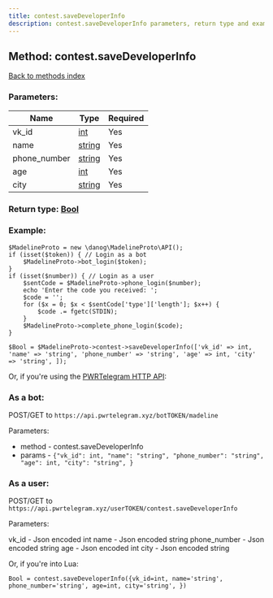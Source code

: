 ```yaml
---
title: contest.saveDeveloperInfo
description: contest.saveDeveloperInfo parameters, return type and example
---
```

## Method: contest.saveDeveloperInfo  
[Back to methods index](index.md)


### Parameters:

| Name     |    Type       | Required |
|----------|---------------|----------|
|vk\_id|[int](../types/int.md) | Yes|
|name|[string](../types/string.md) | Yes|
|phone\_number|[string](../types/string.md) | Yes|
|age|[int](../types/int.md) | Yes|
|city|[string](../types/string.md) | Yes|


### Return type: [Bool](../types/Bool.md)

### Example:


```
$MadelineProto = new \danog\MadelineProto\API();
if (isset($token)) { // Login as a bot
    $MadelineProto->bot_login($token);
}
if (isset($number)) { // Login as a user
    $sentCode = $MadelineProto->phone_login($number);
    echo 'Enter the code you received: ';
    $code = '';
    for ($x = 0; $x < $sentCode['type']['length']; $x++) {
        $code .= fgetc(STDIN);
    }
    $MadelineProto->complete_phone_login($code);
}

$Bool = $MadelineProto->contest->saveDeveloperInfo(['vk_id' => int, 'name' => 'string', 'phone_number' => 'string', 'age' => int, 'city' => 'string', ]);
```

Or, if you're using the [PWRTelegram HTTP API](https://pwrtelegram.xyz):

### As a bot:

POST/GET to `https://api.pwrtelegram.xyz/botTOKEN/madeline`

Parameters:

* method - contest.saveDeveloperInfo
* params - `{"vk_id": int, "name": "string", "phone_number": "string", "age": int, "city": "string", }`



### As a user:

POST/GET to `https://api.pwrtelegram.xyz/userTOKEN/contest.saveDeveloperInfo`

Parameters:

vk_id - Json encoded int
name - Json encoded string
phone_number - Json encoded string
age - Json encoded int
city - Json encoded string



Or, if you're into Lua:

```
Bool = contest.saveDeveloperInfo({vk_id=int, name='string', phone_number='string', age=int, city='string', })
```

